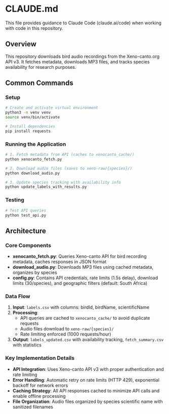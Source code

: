 # CLAUDE.md

This file provides guidance to Claude Code (claude.ai/code) when working with code in this repository.

## Overview
This repository downloads bird audio recordings from the Xeno-canto.org API v3. It fetches metadata, downloads MP3 files, and tracks species availability for research purposes.

## Common Commands

### Setup
```bash
# Create and activate virtual environment
python3 -m venv venv
source venv/bin/activate

# Install dependencies
pip install requests
```

### Running the Application
```bash
# 1. Fetch metadata from API (caches to xenocanto_cache/)
python xenocanto_fetch.py

# 2. Download audio files (saves to xeno-raw/{species}/)
python download_audio.py

# 3. Update species tracking with availability info
python update_labels_with_results.py
```

### Testing
```bash
# Test API queries
python test_api.py
```

## Architecture

### Core Components
- **xenocanto_fetch.py**: Queries Xeno-canto API for bird recording metadata, caches responses in JSON format
- **download_audio.py**: Downloads MP3 files using cached metadata, organizes by species
- **config.py**: Contains API credentials, rate limits (1.5s delay), download limits (30/species), and geographic filters (default: South Africa)

### Data Flow
1. **Input**: `labels.csv` with columns: birdId, birdName, scientificName
2. **Processing**: 
   - API queries are cached to `xenocanto_cache/` to avoid duplicate requests
   - Audio files download to `xeno-raw/{species}/`
   - Rate limiting enforced (1000 requests/hour)
3. **Output**: `labels_updated.csv` with availability tracking, `fetch_summary.csv` with statistics

### Key Implementation Details
- **API Integration**: Uses Xeno-canto API v3 with proper authentication and rate limiting
- **Error Handling**: Automatic retry on rate limits (HTTP 429), exponential backoff for network errors
- **Caching Strategy**: All API responses cached to minimize API calls and enable offline processing
- **File Organization**: Audio files organized by species scientific name with sanitized filenames